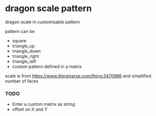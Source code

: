 # dragon scale pattern

dragon scale in customisable pattern

pattern can be
- square
- triangle_up
- triangle_down
- triangle_right
- triangle_left
- custom pattern defined in a matrix

scale is from https://www.thingiverse.com/thing:3470986 and simplified number of faces

### TODO

- Enter a custom matrix as string
- offset on X and Y
